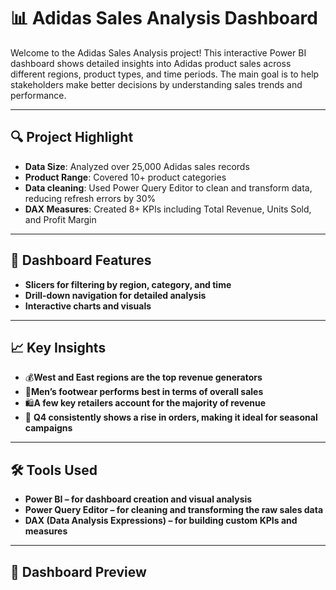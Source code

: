 # 📊 Adidas Sales Analysis Dashboard

Welcome to the Adidas Sales Analysis project! This interactive Power BI dashboard shows detailed insights into Adidas product sales across different regions, product types, and time periods. The main goal is to help stakeholders make better decisions by understanding sales trends and performance.

----

## 🔍 Project Highlight


- **Data Size**: Analyzed over 25,000 Adidas sales records
- **Product Range**: Covered 10+ product categories
- **Data cleaning**: Used Power Query Editor to clean and transform data, reducing refresh errors by 30%
- **DAX Measures**: Created 8+ KPIs including Total Revenue, Units Sold, and Profit Margin


----

## 🧩 Dashboard Features


- **Slicers for filtering by region, category, and time**
- **Drill-down navigation for detailed analysis**
- **Interactive charts and visuals**

----

## 📈 Key Insights


- 💰**West and East regions are the top revenue generators**
- 👟**Men’s footwear performs best in terms of overall sales**
- 🛍️**A few key retailers account for the majority of revenue**
- 📅 **Q4 consistently shows a rise in orders, making it ideal for seasonal campaigns**

----

## 🛠 Tools Used

- **Power BI – for dashboard creation and visual analysis**
- **Power Query Editor – for cleaning and transforming the raw sales data**
- **DAX (Data Analysis Expressions) – for building custom KPIs and measures**

----

## 📸 Dashboard Preview




















